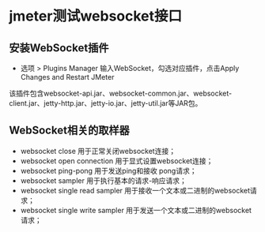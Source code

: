 # jmeter测试websocket接口

## 安装WebSocket插件

* 选项 > Plugins Manager 输入WebSocket，勾选对应插件，点击Apply Changes and Restart JMeter

该插件包含websocket-api.jar、websocket-common.jar、websocket-client.jar、jetty-http.jar、jetty-io.jar、jetty-util.jar等JAR包。

## WebSocket相关的取样器

* websocket close 用于正常关闭websocket连接；
* websocket open connection 用于显式设置websocket连接；
* websocket ping-pong 用于发送ping和接收 pong请求；
* websocket sampler 用于执行基本的请求-响应请求；
* websocket single read sampler 用于接收一个文本或二进制的websocket请求；
* websocket single write sampler 用于发送一个文本或二进制的websocket请求；


